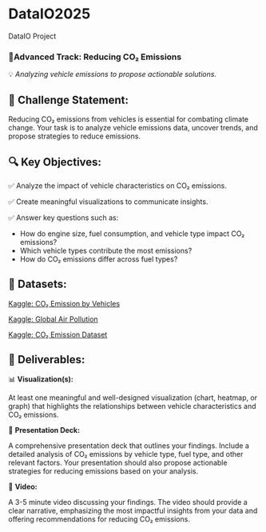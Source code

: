 # DataIO2025
DataIO 
Project
### **🚀Advanced Track: Reducing CO₂ Emissions**

💡 *Analyzing vehicle emissions to propose actionable solutions.*

## 🔹 **Challenge Statement:**

Reducing CO₂ emissions from vehicles is essential for combating climate change. Your task is to analyze vehicle emissions data, uncover trends, and propose strategies to reduce emissions.

## 🔍 **Key Objectives:**

✅ Analyze the impact of vehicle characteristics on CO₂ emissions.

✅ Create meaningful visualizations to communicate insights.

✅ Answer key questions such as:

- How do engine size, fuel consumption, and vehicle type impact CO₂ emissions?
- Which vehicle types contribute the most emissions?
- How do CO₂ emissions differ across fuel types?

## 📂 **Datasets:**

[Kaggle: CO₂ Emission by Vehicles](https://www.kaggle.com/datasets/debajyotipodder/co2-emission-by-vehicles)

[Kaggle: Global Air Pollution](https://www.kaggle.com/datasets/hasibalmuzdadid/global-air-pollution-dataset)

[Kaggle: CO₂ Emission Dataset](https://www.kaggle.com/datasets/drsayed/co2-emission)

## 📜 **Deliverables:**

📊 **Visualization(s):**

At least one meaningful and well-designed visualization (chart, heatmap, or graph) that highlights the relationships between vehicle characteristics and CO₂ emissions.

📑 **Presentation Deck:**

A comprehensive presentation deck that outlines your findings. Include a detailed analysis of CO₂ emissions by vehicle type, fuel type, and other relevant factors. Your presentation should also propose actionable strategies for reducing emissions based on your analysis.

🎥 **Video:**

A 3-5 minute video discussing your findings. The video should provide a clear narrative, emphasizing the most impactful insights from your data and offering recommendations for reducing CO₂ emissions.
